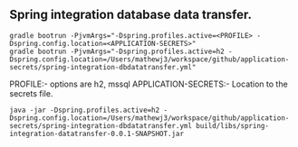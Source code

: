 ## Spring integration database data transfer.

```
gradle bootrun -PjvmArgs="-Dspring.profiles.active=<PROFILE> -Dspring.config.location=<APPLICATION-SECRETS>"
gradle bootrun -PjvmArgs="-Dspring.profiles.active=h2 -Dspring.config.location=/Users/mathewj3/workspace/github/application-secrets/spring-integration-dbdatatransfer.yml"
```
PROFILE:- options are h2, mssql
APPLICATION-SECRETS:- Location to the secrets file. 

```
java -jar -Dspring.profiles.active=h2 -Dspring.config.location=/Users/mathewj3/workspace/github/application-secrets/spring-integration-dbdatatransfer.yml build/libs/spring-integration-datatransfer-0.0.1-SNAPSHOT.jar
```

